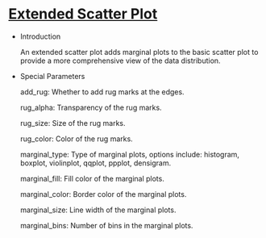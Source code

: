 # [Extended Scatter Plot](/basic/extended-scatter)

- Introduction

  An extended scatter plot adds marginal plots to the basic scatter plot to provide a more comprehensive view of the
  data distribution.

- Special Parameters

  add_rug: Whether to add rug marks at the edges.

  rug_alpha: Transparency of the rug marks.

  rug_size: Size of the rug marks.

  rug_color: Color of the rug marks.

  marginal_type: Type of marginal plots, options include: histogram, boxplot, violinplot, qqplot, ppplot, densigram.

  marginal_fill: Fill color of the marginal plots.

  marginal_color: Border color of the marginal plots.

  marginal_size: Line width of the marginal plots.

  marginal_bins: Number of bins in the marginal plots.

